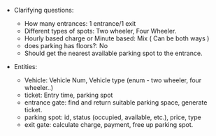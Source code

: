 - Clarifying questions:
  - How many entrances: 1 entrance/1 exit
  - Different types of spots: Two wheeler, Four Wheeler.
  - Hourly based charge or Minute based: Mix ( Can be both ways )
  - does parking has floors?: No
  - Should get the nearest available parking spot to the entrance.

- Entities:
  - Vehicle: Vehicle Num, Vehicle type (enum - two wheeler, four wheeler..)
  - ticket: Entry time, parking spot
  - entrance gate: find and return suitable parking space, generate ticket.
  - parking spot: id, status (occupied, available, etc.), price, type
  - exit gate: calculate charge, payment, free up parking spot.